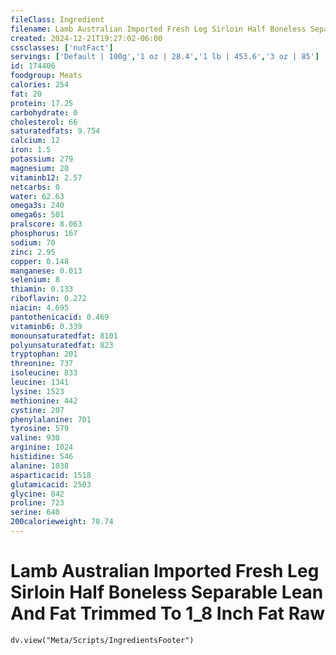 ```yaml
---
fileClass: Ingredient
filename: Lamb Australian Imported Fresh Leg Sirloin Half Boneless Separable Lean And Fat Trimmed To 1_8 Inch Fat Raw
created: 2024-12-21T19:27:02-06:00
cssclasses: ['nutFact']
servings: ['Default | 100g','1 oz | 28.4','1 lb | 453.6','3 oz | 85']
id: 174406
foodgroup: Meats
calories: 254
fat: 20
protein: 17.25
carbohydrate: 0
cholesterol: 66
saturatedfats: 9.754
calcium: 12
iron: 1.5
potassium: 279
magnesium: 20
vitaminb12: 2.57
netcarbs: 0
water: 62.63
omega3s: 240
omega6s: 501
pralscore: 8.063
phosphorus: 167
sodium: 70
zinc: 2.95
copper: 0.148
manganese: 0.013
selenium: 8
thiamin: 0.133
riboflavin: 0.272
niacin: 4.695
pantothenicacid: 0.469
vitaminb6: 0.339
monounsaturatedfat: 8101
polyunsaturatedfat: 823
tryptophan: 201
threonine: 737
isoleucine: 833
leucine: 1341
lysine: 1523
methionine: 442
cystine: 207
phenylalanine: 701
tyrosine: 579
valine: 930
arginine: 1024
histidine: 546
alanine: 1038
asparticacid: 1518
glutamicacid: 2503
glycine: 842
proline: 723
serine: 640
200calorieweight: 78.74
---
```


# Lamb Australian Imported Fresh Leg Sirloin Half Boneless Separable Lean And Fat Trimmed To 1_8 Inch Fat Raw

```dataviewjs
dv.view("Meta/Scripts/IngredientsFooter")
```